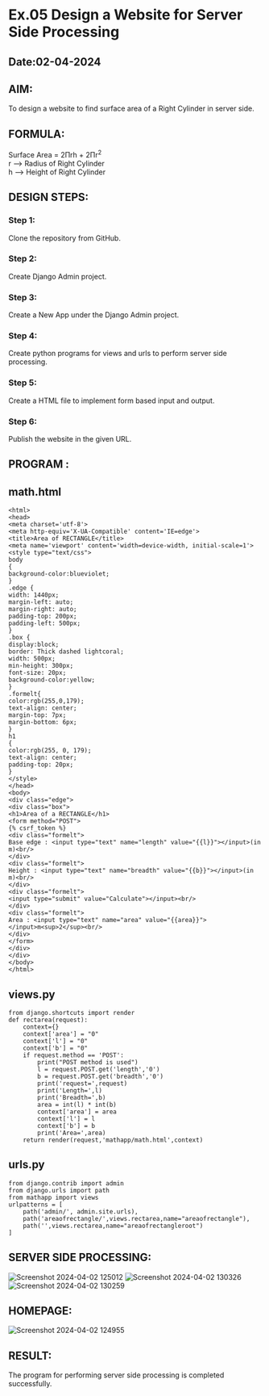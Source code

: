# Ex.05 Design a Website for Server Side Processing
## Date:02-04-2024

## AIM:
To design a website to find surface area of a Right Cylinder in server side.

## FORMULA:
Surface Area = 2Πrh + 2Πr<sup>2</sup>
<br>r --> Radius of Right Cylinder
<br>h --> Height of Right Cylinder

## DESIGN STEPS:

### Step 1:
Clone the repository from GitHub.

### Step 2:
Create Django Admin project.

### Step 3:
Create a New App under the Django Admin project.

### Step 4:
Create python programs for views and urls to perform server side processing.

### Step 5:
Create a HTML file to implement form based input and output.

### Step 6:
Publish the website in the given URL.

## PROGRAM :
## math.html
```
<html>
<head>
<meta charset='utf-8'>
<meta http-equiv='X-UA-Compatible' content='IE=edge'>
<title>Area of RECTANGLE</title>
<meta name='viewport' content='width=device-width, initial-scale=1'>
<style type="text/css">
body 
{
background-color:blueviolet;
}
.edge {
width: 1440px;
margin-left: auto;
margin-right: auto;
padding-top: 200px;
padding-left: 500px;
}
.box {
display:block;
border: Thick dashed lightcoral;
width: 500px;
min-height: 300px;
font-size: 20px;
background-color:yellow;
}
.formelt{
color:rgb(255,0,179);
text-align: center;
margin-top: 7px;
margin-bottom: 6px;
}
h1
{
color:rgb(255, 0, 179);
text-align: center;
padding-top: 20px;
}
</style>
</head>
<body>
<div class="edge">
<div class="box">
<h1>Area of a RECTANGLE</h1>
<form method="POST">
{% csrf_token %}
<div class="formelt">
Base edge : <input type="text" name="length" value="{{l}}"></input>(in m)<br/>
</div>
<div class="formelt">
Height : <input type="text" name="breadth" value="{{b}}"></input>(in m)<br/>
</div>
<div class="formelt">
<input type="submit" value="Calculate"></input><br/>
</div>
<div class="formelt">
Area : <input type="text" name="area" value="{{area}}"></input>m<sup>2</sup><br/>
</div>
</form>
</div>
</div>
</body>
</html>
```
## views.py
```
from django.shortcuts import render
def rectarea(request):
    context={}
    context['area'] = "0"
    context['l'] = "0"
    context['b'] = "0"
    if request.method == 'POST':
        print("POST method is used")
        l = request.POST.get('length','0')
        b = request.POST.get('breadth','0')
        print('request=',request)
        print('Length=',l)
        print('Breadth=',b)
        area = int(l) * int(b)
        context['area'] = area
        context['l'] = l
        context['b'] = b
        print('Area=',area)
    return render(request,'mathapp/math.html',context)
```
## urls.py
```
from django.contrib import admin
from django.urls import path
from mathapp import views
urlpatterns = [
    path('admin/', admin.site.urls),
    path('areaofrectangle/',views.rectarea,name="areaofrectangle"),
    path('',views.rectarea,name="areaofrectangleroot")
]
```

## SERVER SIDE PROCESSING:
![Screenshot 2024-04-02 125012](https://github.com/ajinajoshpin/MathServer/assets/148514578/2243fda4-0a8f-4289-bfbe-b07c75069d7a)
![Screenshot 2024-04-02 130326](https://github.com/ajinajoshpin/MathServer/assets/148514578/195882f7-8f76-4539-b14e-da8cdd374495)
![Screenshot 2024-04-02 130259](https://github.com/ajinajoshpin/MathServer/assets/148514578/6a0a50b3-b76d-4d94-b45e-d64e3dd162ce)

## HOMEPAGE:
![Screenshot 2024-04-02 124955](https://github.com/ajinajoshpin/MathServer/assets/148514578/43ec82b8-9218-4961-91ea-c4d7c643ce1a)

## RESULT:
The program for performing server side processing is completed successfully.
